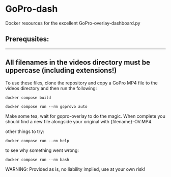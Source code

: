 # GoPro-dash
Docker resources for the excellent GoPro-overlay-dashboard.py


## Prerequsites: 
-------------------------------------------------------------------------------
All filenames in the videos directory must be uppercase (including extensions!)
-------------------------------------------------------------------------------


To use these files, clone the repository and copy a GoPro MP4 file
to the videos directory and then run the following:

```
docker compose build 
```
```
docker compose run --rm goprovo auto
```

Make some tea, wait for gopro-overlay to do the magic. When complete
you should find a new file alongside your original with {filename}-OV.MP4.

other things to try:
```
docker compose run --rm help 
```
to see why something went wrong:
```
docker compose run --rm bash
```

WARNING: Provided as is, no liability implied, use at your own risk!

